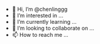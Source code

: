 - 👋 Hi, I’m @chenlinggg
- 👀 I’m interested in ...
- 🌱 I’m currently learning ...
- 💞️ I’m looking to collaborate on ...
- 📫 How to reach me ...

<!---
chenlinggg/chenlinggg is a ✨ special ✨ repository because its `README.md` (this file) appears on your GitHub profile.
You can click the Preview link to take a look at your changes.
--->
